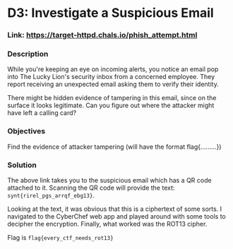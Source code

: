 # D3: Investigate a Suspicious Email

### Link: https://target-httpd.chals.io/phish_attempt.html

### Description
While you're keeping an eye on incoming alerts, you notice an email pop into The Lucky Lion's security inbox from a concerned employee. They report receiving an unexpected email asking them to verify their identity.

There might be hidden evidence of tampering in this email, since on the surface it looks legitimate. Can you figure out where the attacker might have left a calling card?

### Objectives
Find the evidence of attacker tampering (will have the format flag{.........})

### Solution
The above link takes you to the suspicious email which has a QR code attached to it. Scanning the QR code will provide the text: `synt{rirel_pgs_arrqf_ebg13}`. 

Looking at the text, it was obvious that this is a ciphertext of some sorts. I navigated to the CyberChef web app and played around with some tools to decipher the encryption. Finally, what worked was the ROT13 cipher.

Flag is `flag{every_ctf_needs_rot13}`